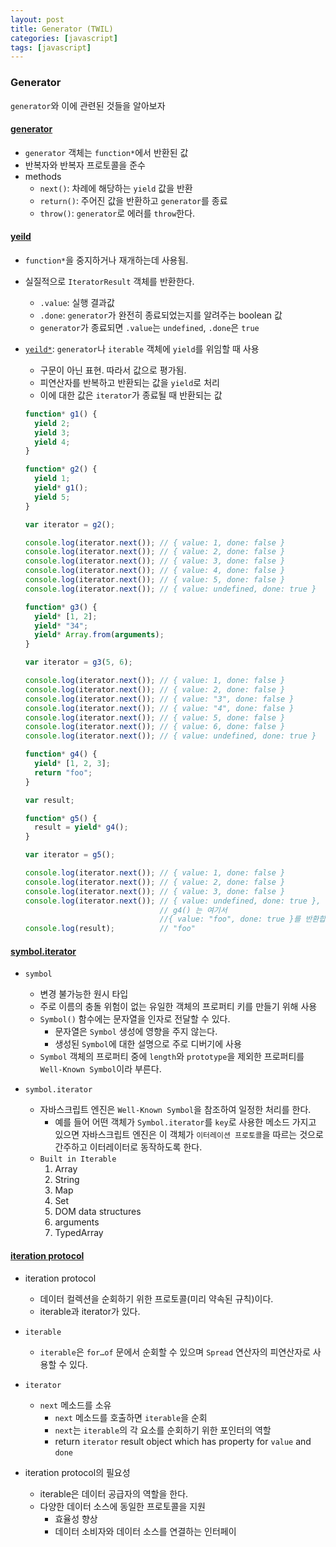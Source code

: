 ```yaml
---
layout: post
title: Generator (TWIL)
categories: [javascript]
tags: [javascript]
---
```


### Generator
 
 `generator`와 이에 관련된 것들을 알아보자


#### [generator](https://developer.mozilla.org/ko/docs/Web/JavaScript/Reference/Global_Objects/Generator)

- `generator` 객체는 `function*`에서 반환된 값
- 반복자와 반복자 프로토콜을 준수
- methods
    - `next()`: 차례에 해당하는 `yield` 값을 반환
    - `return()`: 주어진 값을 반환하고 `generator`를 종료
    - `throw()`: `generator`로 에러를 `throw`한다.
   

#### [yeild](https://developer.mozilla.org/ko/docs/Web/JavaScript/Reference/Operators/yield)

- `function*`을 중지하거나 재개하는데 사용됨.
- 실질적으로 `IteratorResult` 객체를 반환한다. 
    - `.value`: 실행 결과값
    - `.done`: `generator`가 완전히 종료되었는지를 알려주는 boolean 값 
    - `generator`가 종료되면 `.value`는 `undefined`, `.done`은 `true`
- [`yeild*`](https://developer.mozilla.org/ko/docs/Web/JavaScript/Reference/Operators/yield*): `generator`나 `iterable` 객체에 `yield`를 위임할 때 사용
    - 구문이 아닌 표현. 따라서 값으로 평가됨.
    - 피연산자를 반복하고 반환되는 값을 `yield`로 처리
    - 이에 대한 값은 `iterator`가 종료될 때 반환되는 값
    
    ```js
    function* g1() {
      yield 2;
      yield 3;
      yield 4;
    }
    
    function* g2() {
      yield 1;
      yield* g1();
      yield 5;
    }
    
    var iterator = g2();
    
    console.log(iterator.next()); // { value: 1, done: false }
    console.log(iterator.next()); // { value: 2, done: false }
    console.log(iterator.next()); // { value: 3, done: false }
    console.log(iterator.next()); // { value: 4, done: false }
    console.log(iterator.next()); // { value: 5, done: false }
    console.log(iterator.next()); // { value: undefined, done: true }
    
    ```
    ```js
    function* g3() {
      yield* [1, 2];
      yield* "34";
      yield* Array.from(arguments);
    }
    
    var iterator = g3(5, 6);
    
    console.log(iterator.next()); // { value: 1, done: false }
    console.log(iterator.next()); // { value: 2, done: false }
    console.log(iterator.next()); // { value: "3", done: false }
    console.log(iterator.next()); // { value: "4", done: false }
    console.log(iterator.next()); // { value: 5, done: false }
    console.log(iterator.next()); // { value: 6, done: false }
    console.log(iterator.next()); // { value: undefined, done: true }
    ```
    ```js
    function* g4() {
      yield* [1, 2, 3];
      return "foo";
    }
    
    var result;
    
    function* g5() {
      result = yield* g4();
    }
    
    var iterator = g5();
    
    console.log(iterator.next()); // { value: 1, done: false }
    console.log(iterator.next()); // { value: 2, done: false }
    console.log(iterator.next()); // { value: 3, done: false }
    console.log(iterator.next()); // { value: undefined, done: true }, 
                                  // g4() 는 여기서
                                  //{ value: "foo", done: true }를 반환합니다
    console.log(result);          // "foo"
    ```






#### [symbol.iterator](https://poiemaweb.com/es6-symbol)

- `symbol`
    - 변경 불가능한 원시 타입
    - 주로 이름의 충돌 위험이 없는 유일한 객체의 프로퍼티 키를 만들기 위해 사용
    - `Symbol()` 함수에는 문자열을 인자로 전달할 수 있다.
        - 문자열은 `Symbol` 생성에 영향을 주지 않는다.
        - 생성된 `Symbol`에 대한 설명으로 주로 디버기에 사용
    - `Symbol` 객체의 프로퍼티 중에 `length`와 `prototype`을 제외한 프로퍼티를 `Well-Known Symbol`이라 부른다.

- `symbol.iterator`
    - 자바스크립트 엔진은 `Well-Known Symbol`을 참조하여 일정한 처리를 한다.
        -  예를 들어 어떤 객체가 `Symbol.iterator`를 `key`로 사용한 메소드 가지고 있으면 
    자바스크립트 엔진은 이 객체가 `이터레이션 프로토콜`을 따르는 것으로 간주하고 이터레이터로 동작하도록 한다.
    - `Built in Iterable`
        1. Array
        2. String
        3. Map
        4. Set
        5. DOM data structures
        6. arguments
        7. TypedArray
     


#### [iteration protocol](https://poiemaweb.com/es6-iteration-for-of)

- iteration protocol
    - 데이터 컬렉션을 순회하기 위한 프로토콜(미리 약속된 규칙)이다. 
    - iterable과 iterator가 있다.
    
- `iterable`
    - `iterable`은 `for…of` 문에서 순회할 수 있으며 `Spread` 연산자의 피연산자로 사용할 수 있다.

- `iterator`
    - `next` 메소드를 소유
         - `next` 메소드를 호출하면 `iterable`을 순회
         - `next`는 `iterable`의 각 요소를 순회하기 위한 포인터의 역할
         - return `iterator` result object which has property for `value` and `done`

- iteration protocol의 필요성
    - iterable은 데이터 공급자의 역할을 한다.
    - 다양한 데이터 소스에 동일한 프로토콜을 지원
        - 효율성 향상
        - 데이터 소비자와 데이터 소스를 연결하는 인터페이
 

<!--
5. next
6. for of

* set
* map
* week map
* typedArray
-->
